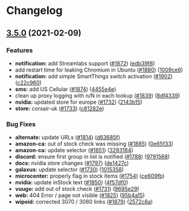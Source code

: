 # Changelog

## [3.5.0](https://www.github.com/sc-silver/streetmerchant/compare/v3.4.1...v3.5.0) (2021-02-09)


### Features

* **notification:** add Streamlabs support ([#1872](https://www.github.com/sc-silver/streetmerchant/issues/1872)) ([edb39f8](https://www.github.com/sc-silver/streetmerchant/commit/edb39f8f05451c3cc1994c0beb2338bae04ab585))
* add restart time for leaking Chromium in Ubuntu ([#1880](https://www.github.com/sc-silver/streetmerchant/issues/1880)) ([1009ce6](https://www.github.com/sc-silver/streetmerchant/commit/1009ce6636c21c378121bd83b251a371a1b8568e))
* **notification:** add simple SmartThings switch activation ([#1902](https://www.github.com/sc-silver/streetmerchant/issues/1902)) ([c22c960](https://www.github.com/sc-silver/streetmerchant/commit/c22c960dc179f5ed74ae41a25178e6d2feed0bf9))
* **sms:** add US Cellular ([#1874](https://www.github.com/sc-silver/streetmerchant/issues/1874)) ([4455e4e](https://www.github.com/sc-silver/streetmerchant/commit/4455e4ed8df84a37fa16fdc58d130c11a997f9b5))
* clean up proxy logging with n/N in each lookup ([#1839](https://www.github.com/sc-silver/streetmerchant/issues/1839)) ([8df4339](https://www.github.com/sc-silver/streetmerchant/commit/8df4339bdb3d96cb448e3acb727fdc534688bfc0))
* **nvidia:** updated store for europe ([#1732](https://www.github.com/sc-silver/streetmerchant/issues/1732)) ([2143b15](https://www.github.com/sc-silver/streetmerchant/commit/2143b158090dc065a29bdde4c6dc592a5a745c07))
* **store:** corsair-uk ([#1733](https://www.github.com/sc-silver/streetmerchant/issues/1733)) ([c81282e](https://www.github.com/sc-silver/streetmerchant/commit/c81282ef9fd95c39dc6d338f3d79de16906c89b6))


### Bug Fixes

* **alternate:** update URLs ([#1814](https://www.github.com/sc-silver/streetmerchant/issues/1814)) ([d63685f](https://www.github.com/sc-silver/streetmerchant/commit/d63685f2905eb7f207f13da7682ad6a81d9d7aca))
* **amazon-ca:** out of stock check was missing ([#1885](https://www.github.com/sc-silver/streetmerchant/issues/1885)) ([0e65f33](https://www.github.com/sc-silver/streetmerchant/commit/0e65f336902dec99aa10a4b4823f4d2411674cae))
* **amazon-ca:** update selector ([#1851](https://www.github.com/sc-silver/streetmerchant/issues/1851)) ([3293184](https://www.github.com/sc-silver/streetmerchant/commit/329318427fc3eb1081751289401269119a252905))
* **discord:** ensure first group in list is notified ([#1788](https://www.github.com/sc-silver/streetmerchant/issues/1788)) ([9791568](https://www.github.com/sc-silver/streetmerchant/commit/9791568cd4205b00ce9c5d301937efc17089b769))
* **docs:** nvidia store changes ([#1797](https://www.github.com/sc-silver/streetmerchant/issues/1797)) ([de1427c](https://www.github.com/sc-silver/streetmerchant/commit/de1427c076e5051673635fb9ec7e9880f0e3c260))
* **galaxus:** update selector ([#1730](https://www.github.com/sc-silver/streetmerchant/issues/1730)) ([1015358](https://www.github.com/sc-silver/streetmerchant/commit/1015358b502a30a8cfc9fedfeab2dc09098d9615))
* **microcenter:** properly flag in stock items ([#1754](https://www.github.com/sc-silver/streetmerchant/issues/1754)) ([ce609fb](https://www.github.com/sc-silver/streetmerchant/commit/ce609fb518fa7811a77e3ab7d26ecacf86ac35e6))
* **nvidia:** update inStock text ([#1850](https://www.github.com/sc-silver/streetmerchant/issues/1850)) ([4f57df0](https://www.github.com/sc-silver/streetmerchant/commit/4f57df016ba2ab6fdd5e7ca7e98ea6d9fba463a7))
* **vuugo:** add out of stock check ([#1731](https://www.github.com/sc-silver/streetmerchant/issues/1731)) ([9695e29](https://www.github.com/sc-silver/streetmerchant/commit/9695e29a02ea320842954db9f2ea51612b983490))
* **web:** 404 Error / page not visible ([#1825](https://www.github.com/sc-silver/streetmerchant/issues/1825)) ([95b4a15](https://www.github.com/sc-silver/streetmerchant/commit/95b4a153bd8b708cfefd07e3f16e787bb069da48))
* **wipoid:** corrected 3070 / 3080 links ([#1879](https://www.github.com/sc-silver/streetmerchant/issues/1879)) ([2572c8a](https://www.github.com/sc-silver/streetmerchant/commit/2572c8af80685be514ff762f8203e7de7cab8634))
